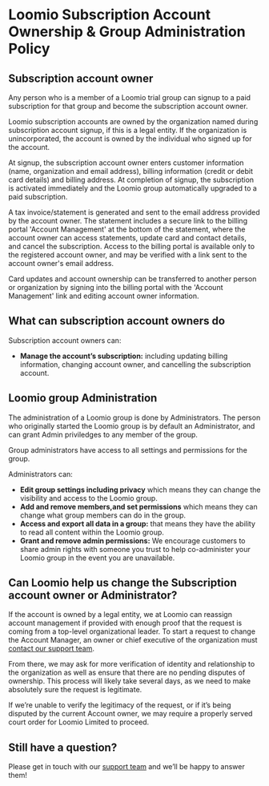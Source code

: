 # Loomio Subscription Account Ownership & Group Administration Policy

## Subscription account owner

Any person who is a member of a Loomio trial group can signup to a paid subscription for that group and become the subscription account owner.  

Loomio subscription accounts are owned by the organization named during subscription account signup, if this is a legal entity. If the organization is unincorporated, the account is owned by the individual who signed up for the account.

At signup, the subscription account owner enters customer information (name, organization and email address), billing information (credit or debit card details) and billing address.  At completion of signup, the subscription is activated immediately and the Loomio group automatically upgraded to a paid subscription.  

A tax invoice/statement is generated and sent to the email address provided by the account owner. The statement includes a secure link to the billing portal 'Account Management' at the bottom of the statement, where the account owner can access statements, update card and contact details, and cancel the subscription.  Access to the billing portal is available only to the registered account owner, and may be verified with a link sent to the account owner's email address. 

Card updates and account ownership can be transferred to another person or organization by signing into the billing portal with the 'Account Management' link and editing account owner information.

## What can subscription account owners do

Subscription account owners can:

* **Manage the account’s subscription:** including updating billing information, changing account owner, and cancelling the subscription account.

## Loomio group Administration

The administration of a Loomio group is done by Administrators. The person who originally started the Loomio group is by default an Administrator, and can grant Admin  priviledges to any member of the group.

Group administrators have access to all settings and permissions for the group.

Administrators can:

* **Edit group settings including privacy** which means they can change the visibility and access to the Loomio group.
* **Add and remove members,and set permissions** which means they can change what group members can do in the group.
* **Access and export all data in a group:** that means they have the ability to read all content within the Loomio group.
* **Grant and remove admin permissions:** We encourage customers to share admin rights with someone you trust to help co-administer your Loomio group in the event you are unavailable.

## Can Loomio help us change the Subscription account owner or Administrator?

If the account is owned by a legal entity, we at Loomio can reassign account management if provided with enough proof that the request is coming from a top-level organizational leader. To start a request to change the Account Manager, an owner or chief executive of the organization must [contact our support team](mailto:contact@loomio.org).

From there, we may ask for more verification of identity and relationship to the organization as well as ensure that there are no pending disputes of ownership. This process will likely take several days, as we need to make absolutely sure the request is legitimate.

If we’re unable to verify the legitimacy of the request, or if it’s being disputed by the current Account owner, we may require a properly served court order for Loomio Limited to proceed.

## Still have a question?

Please get in touch with our [support team](mailto:contact@loomio.org) and we’ll be happy to answer them!
